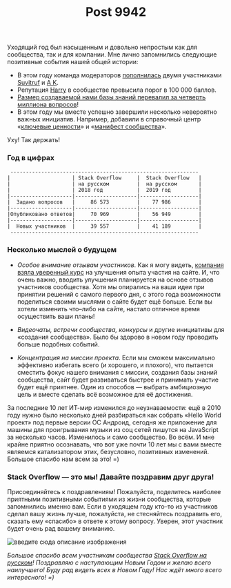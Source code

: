 ﻿---
title: "Post 9942"
se.owner.user_id: 6
se.owner.display_name: "Nicolas Chabanovsky"
se.owner.link: "https://ru.meta.stackoverflow.com/users/6/nicolas-chabanovsky"
se.link: "https://ru.meta.stackoverflow.com/q/9942"
se.post_id: 9942
se.post_type: question
se.score: 11
---
<p>Уходящий год был насыщенным и довольно непростым как для сообщества, так и для компании. Мне лично запомнились следующие позитивные события нашей общей истории:</p>

<ul>
<li>В этом году команда модераторов <a href="https://ru.meta.stackoverflow.com/q/9229/6">пополнилась</a> двумя участниками <a href="https://ru.stackoverflow.com/users/15479/">Suvitruf</a> и <a href="https://ru.stackoverflow.com/users/213987/">A K</a>.</li>
<li>Репутация <a href="https://ru.meta.stackoverflow.com/q/8833/">Harry</a> в сообществе превысила порог в 100 000 баллов.</li>
<li><a href="https://ru.meta.stackoverflow.com/q/8572/6">Размер создаваемой нами базы знаний перевалил за четверть миллиона вопросов</a>!</li>
<li>В этом году мы вместе успешно завершили несколько невероятно важных инициатив. Например, добавили в справочный центр «<a href="/help/key-values">ключевые ценности</a>» и «<a href="/help/manifesto">манифест сообщества</a>».</li>
</ul>

<p>Уху! Так держать!</p>

<h3>Год в цифрах</h3>

<pre><code> -------------------------------------------------------------
|                    | Stack Overflow     |  Stack Overflow   |
|                    | на русском         |  на русском       |
|                    | 2018 год           |  2019 год         |
|--------------------|--------------------|-------------------|
|  Задано вопросов   |     86 573         |    77 986         |
|--------------------|--------------------|-------------------|
|Опубликовано ответов|     70 969         |    56 949         |
|--------------------|--------------------|-------------------|
|  Новых участников  |     39 557         |    41 189         |
 -------------------------------------------------------------
</code></pre>

<h3>Несколько мыслей о будущем</h3>

<ul>
<li><p><em>Особое внимание отзывам участников</em>. Как я могу видеть, <a href="https://stackoverflow.blog/2019/11/25/introducing-the-loop-a-foundation-in-listening/">компания взяла уверенный курс</a> на улучшения опыта участия на сайте. И, что очень важно, вводить улучшения планируется на основе отзывов участников сообщества. Хотя мы опирались на ваши идеи при принятии решений с самого первого дня, с этого года возможности поделиться своими мыслями о сайте будет ещё больше. Если вы хотели изменить что–либо на сайте, настало отличное время осуществить ваши планы!</p></li>
<li><p><em>Видеочаты, встречи сообщества, конкурсы</em> и другие инициативы для «создания сообщества». Было бы здорово в новом году проводить больше подобных событий. </p></li>
<li><p><em>Концентрация на миссии проекта</em>. Если мы сможем максимально эффективно избегать всего (и хорошего, и плохого), что пытается сместить фокус нашего внимания с миссии, создания базы знаний сообщества, сайт будет развиваться быстрее и принимать участие будет ещё приятнее. Один из способов — выбрать амбициозную цель и вместе сделать всё возможное для её достижения. </p></li>
</ul>

<p>За последние 10 лет ИТ-мир изменился до неузнаваемости: ещё в 2010 году нужно было несколько дней разбираться как собрать «Hello World проект» под первые версии ОС Андроид, сегодня же приложение для машины для проигрывания музыки из соц сетей пишутся на JavaScript за несколько часов. Изменилось и само сообщество. Во всём. И мне крайне приятно осознавать, что вот уже почти 10 лет мы с вами вместе являемся катализатором этих, безусловно, позитивных изменений. Большое спасибо нам всем за это! =)</p>

<h3>Stack Overflow — это мы! Давайте поздравим друг друга!</h3>

<p>Присоединяйтесь к поздравлениям! Пожалуйста, поделитесь наиболее приятными позитивными событиями из жизни сообщества, которые запомнились именно вам. Если в уходящем году кто–то из участников сделал вашу жизнь лучше, пожалуйста, не стесняйтесь поздравить его, сказать ему «спасибо» в ответе к этому вопросу. Уверен, этот участник будет очень рад вашему вниманию.</p>

<p><img src="https://i.stack.imgur.com/9IKWu.jpg" alt="введите сюда описание изображения"></p>

<p><em>Большое спасибо всем участникам сообщества <a href="https://ru.stackoverflow.com/">Stack Overflow на русском</a>! Поздравляю с наступающим Новым Годом и желаю всего наилучшего! Буду рад видеть всех в Новом Году! Нас ждёт много всего интересного! =)</em> </p>
